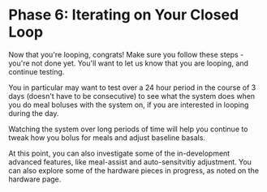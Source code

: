 # Phase 6: Iterating on Your Closed Loop

Now that you're looping, congrats! Make sure you follow these steps - you're not done yet. You'll want to let us know that you are looping, and continue testing. 

You in particular may want to test over a 24 hour period in the course of 3 days (doesn't have to be consecutive) to see what the system does when you do meal boluses with the system on, if you are interested in looping during the day.

Watching the system over long periods of time will help you continue to tweak how you bolus for meals and adjust baseline basals.

At this point, you can also investigate some of the in-development advanced features, like meal-assist and auto-sensitvitiy adjustment. You can also explore some of the hardware pieces in progress, as noted on the hardware page.

